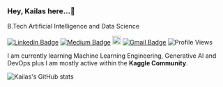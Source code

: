 ### Hey, Kailas here...👋 

B.Tech Artificial Intelligence and Data Science



[![Linkedin Badge](https://img.shields.io/badge/-Linkedin-blue?style=flat-square&logo=Linkedin&logoColor=white&link=https://www.linkedin.com/in/kailas-p-sudheer-6bb244201/)](https://www.linkedin.com/in/kailas-p-sudheer-6bb244201/)    [![Medium Badge](https://img.shields.io/badge/-Medium-black?style=flat-square&logo=Medium&logoColor=white&link=https://medium.com/@kailaspsudheer)](https://medium.com/@kailaspsudheer)      [<img src="https://upload.wikimedia.org/wikipedia/commons/7/7c/Kaggle_logo.png" height="20">](https://www.kaggle.com/kailaspsudheer)   [![Gmail Badge](https://img.shields.io/badge/-gmail.com-c14438?style=flat-square&logo=Gmail&logoColor=white&link=mailto:kailaspsudheer@gmail.com)](mailto:kailaspsudheer@gmail.com)   ![Profile Views](https://komarev.com/ghpvc/?username=kailas711&style=plastic&color=blueviolet)


I am currently learning Machine Learning Engineering, Generative AI and DevOps plus I am mostly active within the **Kaggle Community**.


![Kailas's GitHub stats](https://github-readme-stats.vercel.app/api?username=kailas711&show_icons=true&theme=transparent)


